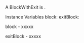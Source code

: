 A BlockWithExit is .

Instance Variables
	block:		<Object>
	exitBlock:		<Object>

block
	- xxxxx

exitBlock
	- xxxxx
